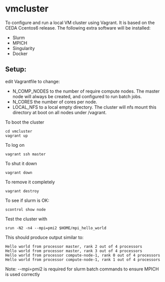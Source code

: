 # vmcluster

To configure and run a local VM cluster using Vagrant. It is based on the CEDA Ccentos6 release. The following extra software will be installed:
- Slurm
- MPICH
- Singularity
- Docker

## Setup:

edit Vagrantfile to change:
- N_COMP_NODES to the number of require compute nodes. The master node will always be created, and configured to run batch jobs.
- N_CORES the number of cores per node.
- LOCAL_NFS to a local empty directory. The cluster will nfs mount this directory at boot on all nodes under /vagrant. 

To boot the cluster
```
cd vmcluster
vagrant up
```

To log on
```
vagrant ssh master
```

To shut it down
```
vagrant down
```

To remove it completely
```
vagrant destroy
```


To see if slurm is OK:
```
scontrol show node
```


Test the cluster with
```
srun -N2 -n4 --mpi=pmi2 $HOME/mpi_hello_world
```

This should produce output similar to:

```
Hello world from processor master, rank 2 out of 4 processors
Hello world from processor master, rank 3 out of 4 processors
Hello world from processor compute-node-1, rank 0 out of 4 processors
Hello world from processor compute-node-1, rank 1 out of 4 processors
```

Note: --mpi=pmi2 is required for slurm batch commands to ensure MPICH is used correctly